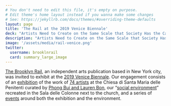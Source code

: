 ```yaml
---
# You don't need to edit this file, it's empty on purpose.
# Edit theme's home layout instead if you wanna make some changes
# See: https://jekyllrb.com/docs/themes/#overriding-theme-defaults
layout: page
title: 'The Rail at the 2019 Venice Biennale'
deck: "Artists Need to Create on the Same Scale that Society Has the Capacity to Destroy: Mare Nostrum"
description: "Artists Need to Create on the Same Scale that Society Has the Capacity to Destroy: Mare Nostrum"
image: '/assets/media/rail-venice.png'
twitter:
  username: brooklnrail
  card: summary_large_image
---
```


<div class="lead margin-bottom-105 tablet:margin-bottom-3 font-sans-lg tablet:font-sans-xl measure-2 text-light">
<p><a href="https://brooklynrail.org">The Brooklyn Rail</a>, an independent arts publication based in New York city, was invited to exhibit at the <a href="https://www.labiennale.org/en/art/2019/information">2019 Venice Biennale</a>. Our engagement consists of an <a href="#exhibition">exhibition</a> of the work of <a href="#artists">74 artists</a> at the Chiesa di Santa Maria delle Penitenti curated by <a href="#curators">Phong Bui and Lauren Bon</a>, our “<a href="#social-environment">social environment</a>” recreated in the Sala delle Colonne next to the church, and a series of <a href="#events">events</a> around both the exhibition and the environment.</p></div>

